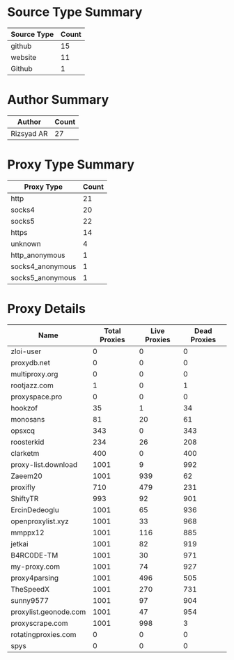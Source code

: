 # Source Type Summary

| Source Type | Count |
|-------------|-------|
| github | 15 |
| website | 11 |
| Github | 1 |


# Author Summary

| Author | Count |
|--------|-------|
| Rizsyad AR | 27 |


# Proxy Type Summary

| Proxy Type | Count |
|------------|-------|
| http | 21 |
| socks4 | 20 |
| socks5 | 22 |
| https | 14 |
| unknown | 4 |
| http_anonymous | 1 |
| socks4_anonymous | 1 |
| socks5_anonymous | 1 |


# Proxy Details

| Name | Total Proxies | Live Proxies | Dead Proxies |
|------|---------------|--------------|---------------|
| zloi-user | 0 | 0 | 0 |
| proxydb.net | 0 | 0 | 0 |
| multiproxy.org | 0 | 0 | 0 |
| rootjazz.com | 1 | 0 | 1 |
| proxyspace.pro | 0 | 0 | 0 |
| hookzof | 35 | 1 | 34 |
| monosans | 81 | 20 | 61 |
| opsxcq | 343 | 0 | 343 |
| roosterkid | 234 | 26 | 208 |
| clarketm | 400 | 0 | 400 |
| proxy-list.download | 1001 | 9 | 992 |
| Zaeem20 | 1001 | 939 | 62 |
| proxifly | 710 | 479 | 231 |
| ShiftyTR | 993 | 92 | 901 |
| ErcinDedeoglu | 1001 | 65 | 936 |
| openproxylist.xyz | 1001 | 33 | 968 |
| mmppx12 | 1001 | 116 | 885 |
| jetkai | 1001 | 82 | 919 |
| B4RC0DE-TM | 1001 | 30 | 971 |
| my-proxy.com | 1001 | 74 | 927 |
| proxy4parsing | 1001 | 496 | 505 |
| TheSpeedX | 1001 | 270 | 731 |
| sunny9577 | 1001 | 97 | 904 |
| proxylist.geonode.com | 1001 | 47 | 954 |
| proxyscrape.com | 1001 | 998 | 3 |
| rotatingproxies.com | 0 | 0 | 0 |
| spys | 0 | 0 | 0 |
